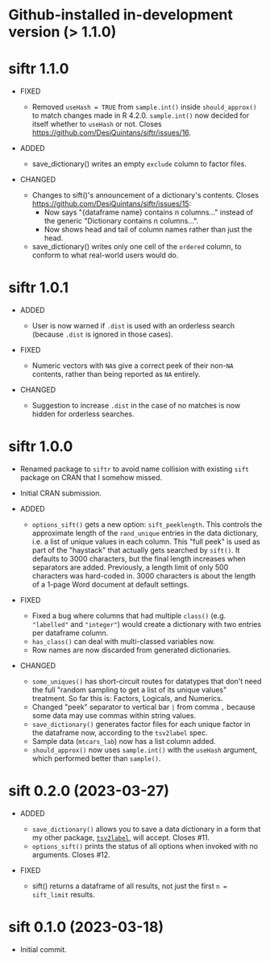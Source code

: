 # Github-installed in-development version (> 1.1.0)




# siftr 1.1.0

- FIXED
    - Removed `useHash = TRUE` from `sample.int()` inside `should_approx()` to match changes made in R 4.2.0. `sample.int()` now decided for itself whether to `useHash` or not. Closes <https://github.com/DesiQuintans/siftr/issues/16>.

- ADDED
    - save_dictionary() writes an empty `exclude` column to factor files.
    
- CHANGED
    - Changes to sift()'s announcement of a dictionary's contents. Closes <https://github.com/DesiQuintans/siftr/issues/15>:
        - Now says "{dataframe name} contains n columns..." instead of the generic "Dictionary contains n columns...".
        - Now shows head and tail of column names rather than just the head.
    - save_dictionary() writes only one cell of the `ordered` column, to conform to what real-world users would do.



# siftr 1.0.1

- ADDED
    - User is now warned if `.dist` is used with an orderless search (because `.dist` is ignored in those cases).

- FIXED
    - Numeric vectors with `NA`s give a correct peek of their non-`NA` contents, rather than being reported as `NA` entirely.

- CHANGED
    - Suggestion to increase `.dist` in the case of no matches is now hidden for orderless searches.



# siftr 1.0.0

- Renamed package to `siftr` to avoid name collision with existing `sift` package on CRAN that I somehow missed.
- Initial CRAN submission.

- ADDED
    - `options_sift()` gets a new option: `sift_peeklength`. This controls the approximate length of the `rand_unique` entries in the data dictionary, i.e. a list of unique values in each column. This "full peek" is used as part of the "haystack" that actually gets searched by `sift()`. It defaults to 3000 characters, but the final length increases when separators are added. Previously, a length limit of only 500 characters was hard-coded in. 3000 characters is about the length of a 1-page Word document at default settings.

- FIXED
    - Fixed a bug where columns that had multiple `class()` (e.g. `"labelled"` and `"integer"`) would create a dictionary with two entries per dataframe column.
    - `has_class()` can deal with multi-classed variables now.
    - Row names are now discarded from generated dictionaries.

- CHANGED
    - `some_uniques()` has short-circuit routes for datatypes that don't need the full "random sampling to get a list of its unique values" treatment. So far this is: Factors, Logicals, and Numerics.
    - Changed "peek" separator to vertical bar `|` from comma `,` because some data may use commas within string values.
    - `save_dictionary()` generates factor files for each unique factor in the dataframe now, according to the `tsv2label` spec.
    - Sample  data (`mtcars_lab`) now has a list column added.
    - `should_approx()` now uses `sample.int()` with the `useHash` argument, which performed better than `sample()`.
    
    

# sift 0.2.0 (2023-03-27)

- ADDED
    - `save_dictionary()` allows you to save a data dictionary in a form that my other package, [`tsv2label`](https://github.com/DesiQuintans/tsv2label), will accept. Closes #11.
    - `options_sift()` prints the status of all options when invoked with no arguments. Closes #12.

- FIXED
    - sift() returns a dataframe of all results, not just the first `n = sift_limit` results.



# sift 0.1.0 (2023-03-18)

- Initial commit.
